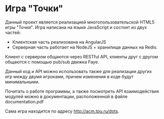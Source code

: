 Игра "Точки"
============
Данный проект является реализацией многопользовательской HTML5 игры "Точки". Игра написана на языке JavaScript и состоит из двух частей:
* Клиентская часть реализована на AngularJS
* Серверная часть работает на NodeJS + хранилище данных на Redis.

Клиент с сервером общаются через RESTful API, клиенты друг с другом общаются с помощью pub/sub движка Faye.

Данный код и API можно использовать также для реализации других игр между двумя игроками, причем изменения в коде будут минимальными.

Почитать о работе программы, а также посмотреть API взаимодействия модулей можно в документации, расположенной в файле documentation.pdf

Сама игра находится по адресу http://acm.tpu.ru/dots.